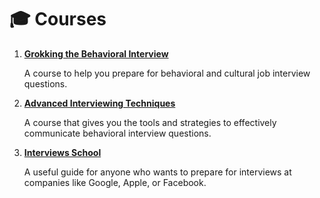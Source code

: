# 🎓 Courses

1. [**Grokking the Behavioral Interview**](https://www.educative.io/courses/grokking-the-behavioral-interview)

   A course to help you prepare for behavioral and cultural job interview questions.

1. [**Advanced Interviewing Techniques**](https://www.coursera.org/learn/interview-techniques)

   A course that gives you the tools and strategies to effectively communicate behavioral interview questions.

1. [**Interviews School**](https://interviews.school/)

   A useful guide for anyone who wants to prepare for interviews at companies like Google, Apple, or Facebook.
